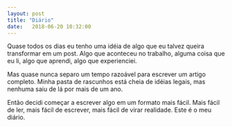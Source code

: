```yaml
---
layout: post
title: "Diário"
date:   2018-06-20 10:32:00
---
```


Quase todos os dias eu tenho uma idéia de algo que eu talvez queira transformar
em um post. Algo que aconteceu no trabalho, alguma coisa que eu li, algo que
aprendi, algo que experienciei.

Mas quase nunca separo um tempo razoável para escrever um artigo completo.
Minha pasta de rascunhos está cheia de idéias legais, mas nenhuma saiu de lá
por mais de um ano.

Então decidi começar a escrever algo em um formato mais fácil. Mais fácil de
ler, mais fácil de escrever, mais fácil de virar realidade. Este é o meu
diário.
